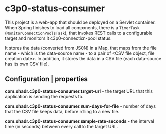 c3p0-status-consumer
====================

This project is a web-app that should be deployed on a Servlet container. When Spring finishes to load all components, 
there is a `TimerTask` (`MonitorConnectionPoolsTask`), that invokes REST calls to a configurable target and monitors
it c3p0-connection-pool status.

It stores the data (converted from JSON) in a Map, that maps from the file name - which is the data-source name - to 
a pair of <CSV file object, file creation date>.
In addition, it stores the data in a CSV file (each data-source has its own CSV file).



Configuration | properties
----------
**com.ohadr.c3p0-status-consumer.target-url** - the target URL that this application is sending the requests to.

**com.ohadr.c3p0-status-consumer.num-days-for-file** - number of days that the CSV file keeps data, before rolling to a new file.

**com.ohadr.c3p0-status-consumer.sample-rate-seconds** - the interval time (in seconds) between every call to the target URL.
